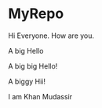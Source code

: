 # MyRepo
Hi Everyone. How are you.

A big Hello

A big big Hello!

A biggy Hii!

I am Khan Mudassir
